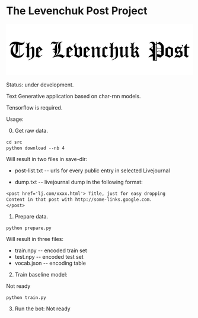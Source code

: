 # The Levenchuk Post Project

![tLPp](img/logo.png)

Status: under development.

Text Generative application based on char-rnn models.

Tensorflow is required.


Usage:

0. Get raw data.
```
cd src
python download --nb 4
```

Will result in two files in save-dir:

- post-list.txt -- urls for every public entry in selected Livejournal

- dump.txt -- livejournal dump in the following format:

 ```
 <post href='lj.com/xxxx.html'> Title, just for easy dropping
 Content in that post with http://some-links.google.com.
 </post>
 ```


1. Prepare data.

```
python prepare.py
```

Will result in three files:

- train.npy -- encoded train set
- test.npy -- encoded test set
- vocab.json -- encoding table

2. Train baseline model:

Not ready
```
python train.py
```

3. Run the bot:
Not ready



 
